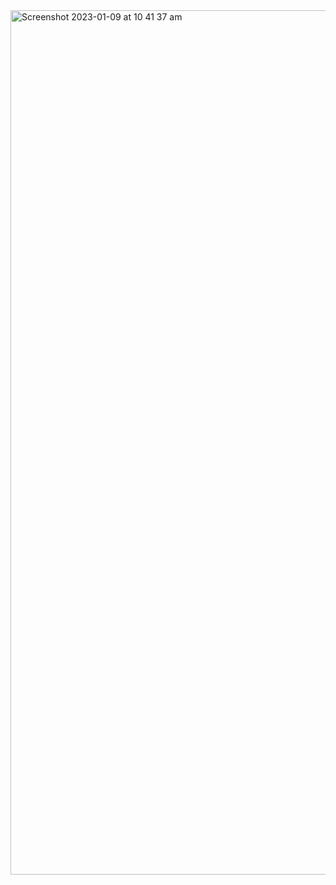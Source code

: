 <img width="1383" alt="Screenshot 2023-01-09 at 10 41 37 am" src="https://user-images.githubusercontent.com/74395645/211226885-f64b5a24-9eea-4ec5-a919-24ec37d0e693.png">
